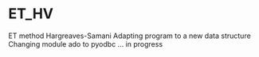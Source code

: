 # ET_HV
ET method Hargreaves-Samani
Adapting program to a new data structure
Changing module ado to pyodbc
...
in progress
